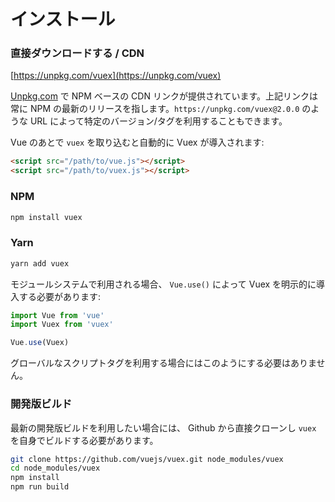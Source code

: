 # インストール

### 直接ダウンロードする / CDN

[https://unpkg.com/vuex](https://unpkg.com/vuex)

<!--email_off-->
[Unpkg.com](https://unpkg.com) で NPM ベースの CDN リンクが提供されています。上記リンクは常に NPM の最新のリリースを指します。`https://unpkg.com/vuex@2.0.0` のような URL によって特定のバージョン/タグを利用することもできます。
<!--/email_off-->

Vue のあとで `vuex` を取り込むと自動的に Vuex が導入されます:

``` html
<script src="/path/to/vue.js"></script>
<script src="/path/to/vuex.js"></script>
```

### NPM

``` bash
npm install vuex
```

### Yarn

``` bash
yarn add vuex
```

モジュールシステムで利用される場合、 `Vue.use()` によって Vuex を明示的に導入する必要があります:

``` js
import Vue from 'vue'
import Vuex from 'vuex'

Vue.use(Vuex)
```

グローバルなスクリプトタグを利用する場合にはこのようにする必要はありません。

### 開発版ビルド

最新の開発版ビルドを利用したい場合には、 Github から直接クローンし `vuex` を自身でビルドする必要があります。

``` bash
git clone https://github.com/vuejs/vuex.git node_modules/vuex
cd node_modules/vuex
npm install
npm run build
```

